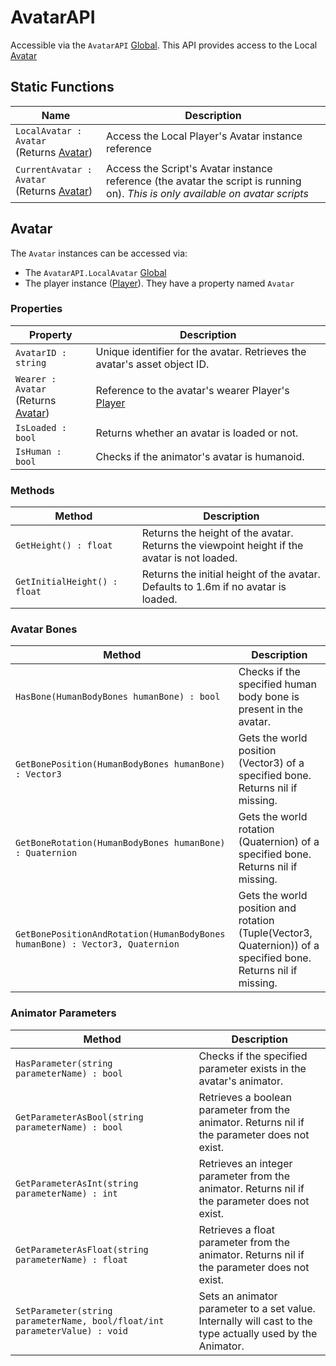 # AvatarAPI

Accessible via the `AvatarAPI` [Global](globals.md). This API provides access to the Local [Avatar](#avatar)

## Static Functions

| Name                                                     | Description                                                                                                                     |
|----------------------------------------------------------|---------------------------------------------------------------------------------------------------------------------------------|
| `LocalAvatar : Avatar` <br>(Returns [Avatar](#avatar))   | Access the Local Player's Avatar instance reference                                                                             |
| `CurrentAvatar : Avatar` <br>(Returns [Avatar](#avatar)) | Access the Script's Avatar instance reference (the avatar the script is running on). *This is only available on avatar scripts* |

## Avatar

The `Avatar` instances can be accessed via:
- The `AvatarAPI.LocalAvatar` [Global](globals.md)
- The player instance ([Player](player-api.md)). They have a property named `Avatar`

### Properties

| Property                                          | Description                                                               |
|---------------------------------------------------|---------------------------------------------------------------------------|
| `AvatarID : string`                               | Unique identifier for the avatar. Retrieves the avatar's asset object ID. |
| `Wearer : Avatar` <br>(Returns [Avatar](#avatar)) | Reference to the avatar's wearer Player's [Player](player-api.md)         |
| `IsLoaded : bool`                                 | Returns whether an avatar is loaded or not.                               |
| `IsHuman : bool`                                  | Checks if the animator's avatar is humanoid.                              |

### Methods

| Method                       | Description                                                                                     |
|------------------------------|-------------------------------------------------------------------------------------------------|
| `GetHeight() : float`        | Returns the height of the avatar.<br/>Returns the viewpoint height if the avatar is not loaded. |
| `GetInitialHeight() : float` | Returns the initial height of the avatar.<br/>Defaults to 1.6m if no avatar is loaded.          |

### Avatar Bones

| Method                                                                       | Description                                                                                                    |
|------------------------------------------------------------------------------|----------------------------------------------------------------------------------------------------------------|
| `HasBone(HumanBodyBones humanBone) : bool`                                   | Checks if the specified human body bone is present in the avatar.                                              |
| `GetBonePosition(HumanBodyBones humanBone) : Vector3`                        | Gets the world position (Vector3) of a specified bone. Returns nil if missing.                                 |
| `GetBoneRotation(HumanBodyBones humanBone) : Quaternion`                     | Gets the world rotation (Quaternion) of a specified bone. Returns nil if missing.                              |
| `GetBonePositionAndRotation(HumanBodyBones humanBone) : Vector3, Quaternion` | Gets the world position and rotation (Tuple(Vector3, Quaternion)) of a specified bone. Returns nil if missing. |

### Animator Parameters

| Method                                                                     | Description                                                                                                    |
|----------------------------------------------------------------------------|----------------------------------------------------------------------------------------------------------------|
| `HasParameter(string parameterName) : bool`                                | Checks if the specified parameter exists in the avatar's animator.                                             |
| `GetParameterAsBool(string parameterName) : bool`                          | Retrieves a boolean parameter from the animator. Returns nil if the parameter does not exist.                  |
| `GetParameterAsInt(string parameterName) : int`                            | Retrieves an integer parameter from the animator. Returns nil if the parameter does not exist.                 |
| `GetParameterAsFloat(string parameterName) : float`                        | Retrieves a float parameter from the animator. Returns nil if the parameter does not exist.                    |
| `SetParameter(string parameterName, bool/float/int parameterValue) : void` | Sets an animator parameter to a set value.<br/>Internally will cast to the type actually used by the Animator. |